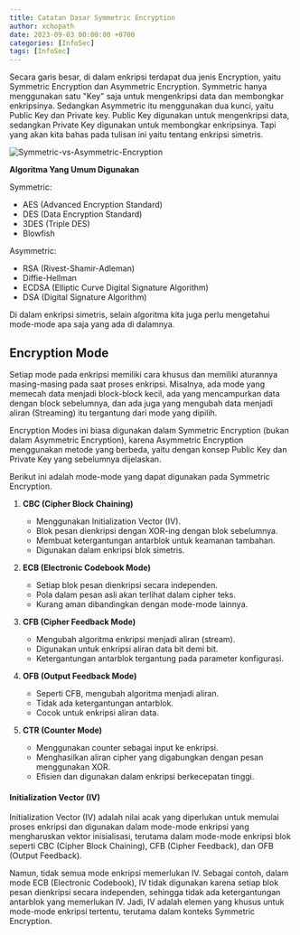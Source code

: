 ```yaml
---
title: Catatan Dasar Symmetric Encryption
author: xchopath
date: 2023-09-03 00:00:00 +0700
categories: [InfoSec]
tags: [InfoSec]
---
```


Secara garis besar, di dalam enkripsi terdapat dua jenis Encryption, yaitu Symmetric Encryption dan Asymmetric Encryption. Symmetric hanya menggunakan satu "Key" saja untuk mengenkripsi data dan membongkar enkripsinya. Sedangkan Asymmetric itu menggunakan dua kunci, yaitu Public Key dan Private key. Public Key digunakan untuk mengenkripsi data, sedangkan Private Key digunakan untuk membongkar enkripsinya. Tapi yang akan kita bahas pada tulisan ini yaitu tentang enkripsi simetris.

![Symmetric-vs-Asymmetric-Encryption](https://github.com/xchopath/www.novr.one/assets/44427665/21e2c677-3fac-47c6-8a75-ae45ec99e603)

**Algoritma Yang Umum Digunakan**

Symmetric:
- AES (Advanced Encryption Standard)
- DES (Data Encryption Standard)
- 3DES (Triple DES)
- Blowfish

Asymmetric:
- RSA (Rivest-Shamir-Adleman)
- Diffie-Hellman
- ECDSA (Elliptic Curve Digital Signature Algorithm)
- DSA (Digital Signature Algorithm)

Di dalam enkripsi simetris, selain algoritma kita juga perlu mengetahui mode-mode apa saja yang ada di dalamnya.

## Encryption Mode

Setiap mode pada enkripsi memiliki cara khusus dan memiliki aturannya masing-masing pada saat proses enkripsi. Misalnya, ada mode yang memecah data menjadi block-block kecil, ada yang mencampurkan data dengan block sebelumnya, dan ada juga yang mengubah data menjadi aliran (Streaming) itu tergantung dari mode yang dipilih.

Encryption Modes ini biasa digunakan dalam Symmetric Encryption (bukan dalam Asymmetric Encryption), karena Asymmetric Encryption menggunakan metode yang berbeda, yaitu dengan konsep Public Key dan Private Key yang sebelumnya dijelaskan.

Berikut ini adalah mode-mode yang dapat digunakan pada Symmetric Encryption.

1. **CBC (Cipher Block Chaining)**
    - Menggunakan Initialization Vector (IV).
    - Blok pesan dienkripsi dengan XOR-ing dengan blok sebelumnya.
    - Membuat ketergantungan antarblok untuk keamanan tambahan.
    - Digunakan dalam enkripsi blok simetris.

2. **ECB (Electronic Codebook Mode)**
    - Setiap blok pesan dienkripsi secara independen.
    - Pola dalam pesan asli akan terlihat dalam cipher teks.
    - Kurang aman dibandingkan dengan mode-mode lainnya.

3. **CFB (Cipher Feedback Mode)**
    - Mengubah algoritma enkripsi menjadi aliran (stream).
    - Digunakan untuk enkripsi aliran data bit demi bit.
    - Ketergantungan antarblok tergantung pada parameter konfigurasi.

4. **OFB (Output Feedback Mode)**
    - Seperti CFB, mengubah algoritma menjadi aliran.
    - Tidak ada ketergantungan antarblok.
    - Cocok untuk enkripsi aliran data.

5. **CTR (Counter Mode)**
    - Menggunakan counter sebagai input ke enkripsi.
    - Menghasilkan aliran cipher yang digabungkan dengan pesan menggunakan XOR.
    - Efisien dan digunakan dalam enkripsi berkecepatan tinggi.
  
#### Initialization Vector (IV)

Initialization Vector (IV) adalah nilai acak yang diperlukan untuk memulai proses enkripsi dan digunakan dalam mode-mode enkripsi yang mengharuskan vektor inisialisasi, terutama dalam mode-mode enkripsi blok seperti CBC (Cipher Block Chaining), CFB (Cipher Feedback), dan OFB (Output Feedback).

Namun, tidak semua mode enkripsi memerlukan IV. Sebagai contoh, dalam mode ECB (Electronic Codebook), IV tidak digunakan karena setiap blok pesan dienkripsi secara independen, sehingga tidak ada ketergantungan antarblok yang memerlukan IV. Jadi, IV adalah elemen yang khusus untuk mode-mode enkripsi tertentu, terutama dalam konteks Symmetric Encryption.
